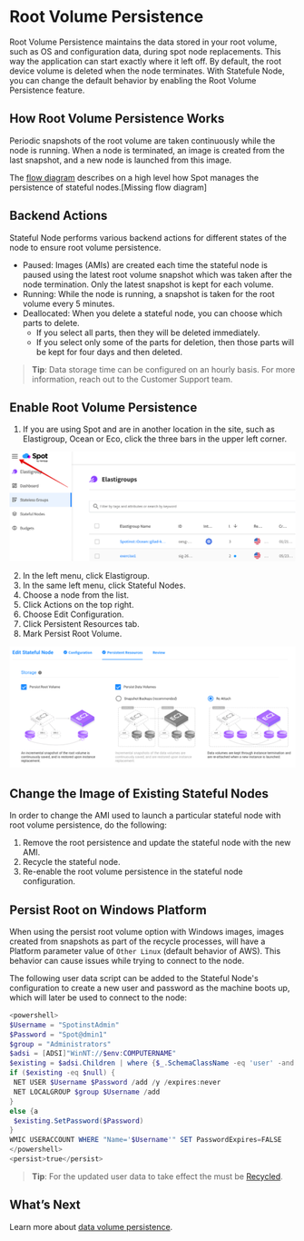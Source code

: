 # Root Volume Persistence

Root Volume Persistence maintains the data stored in your root volume, such as OS and configuration data, during spot node replacements. This way the application can start exactly where it left off. By default, the root device volume is deleted when the node terminates. With Statefule Node, you can change the default behavior by enabling the Root Volume Persistence feature.

## How Root Volume Persistence Works

Periodic snapshots of the root volume are taken continuously while the node is running. When a node is terminated, an image is created from the last snapshot, and a new node is launched from this image.

The [flow diagram](elastigroup/features/stateful-instance/stateful-elastigroup-flow) describes on a high level how Spot manages the persistence of stateful nodes.[Missing flow diagram]

## Backend Actions

Stateful Node performs various backend actions for different states of the node to ensure root volume persistence.

- Paused: Images (AMIs) are created each time the stateful node is paused using the latest root volume snapshot which was taken after the node termination. Only the latest snapshot is kept for each volume.
- Running: While the node is running, a snapshot is taken for the root volume every 5 minutes.
- Deallocated: When you delete a stateful node, you can choose which parts to delete.
  - If you select all parts, then they will be deleted immediately.
  - If you select only some of the parts for deletion, then those parts will be kept for four days and then deleted.

> **Tip**: Data storage time can be configured on an hourly basis. For more information, reach out to the Customer Support team.

## Enable Root Volume Persistence

1. If you are using Spot and are in another location in the site, such as Elastigroup, Ocean or Eco, click the three bars in the upper left corner.

<img src="/connect-your-cloud-provider/_media/connect-additional-account-002.png" />

2. In the left menu, click Elastigroup.
3. In the same left menu, click Stateful Nodes.
4. Choose a node from the list.
5. Click Actions on the top right.
6. Choose Edit Configuration.
7. Click Persistent Resources tab.
8. Mark Persist Root Volume.

<img src="/managed-instance/_media/root-volume-persistence.png" />

## Change the Image of Existing Stateful Nodes

In order to change the AMI used to launch a particular stateful node with root volume persistence, do the following:

1. Remove the root persistence and update the stateful node with the new AMI.
2. Recycle the stateful node.
3. Re-enable the root volume persistence in the stateful node configuration.

## Persist Root on Windows Platform

When using the persist root volume option with Windows images, images created from snapshots as part of the recycle processes, will have a Platform parameter value of `Other Linux` (default behavior of AWS). This behavior can cause issues while trying to connect to the node.

The following user data script can be added to the Stateful Node's configuration to create a new user and password as the machine boots up, which will later be used to connect to the node:

```powershell
<powershell>
$Username = "SpotinstAdmin"
$Password = "Spot@dmin1"
$group = "Administrators"
$adsi = [ADSI]"WinNT://$env:COMPUTERNAME"
$existing = $adsi.Children | where {$_.SchemaClassName -eq 'user' -and $_.Name -eq $Username }
if ($existing -eq $null) {
 NET USER $Username $Password /add /y /expires:never
 NET LOCALGROUP $group $Username /add
}
else {a
 $existing.SetPassword($Password)
}
WMIC USERACCOUNT WHERE "Name='$Username'" SET PasswordExpires=FALSE
</powershell>
<persist>true</persist>
```

> **Tip**: For the updated user data to take effect the  must be [Recycled](managed-node/features/managed-instance-actions).

## What’s Next

Learn more about [data volume persistence](managed-instance/features/data-volume-persistence).
